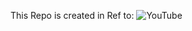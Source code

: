 This Repo is created in Ref to: ![YouTube](https://www.youtube.com/playlist?list=PL1P11yPQAo7opIg8r-4BMfh1Z_dCOfI0y)